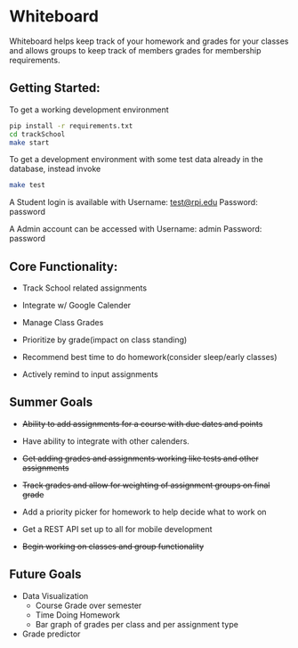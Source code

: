 Whiteboard
===

Whiteboard helps keep track of your homework and grades for your classes and allows groups to keep track of members grades for membership requirements.

Getting Started:
----------------
To get a working development environment
```bash
pip install -r requirements.txt
cd trackSchool
make start
```

To get a development environment with some test data already in the database, instead invoke
```bash
make test
```

A Student login is available with 
Username: test@rpi.edu
Password: password

A Admin account can be accessed with
Username: admin
Password: password

Core Functionality:
-------------------
- Track School related assignments

- Integrate w/ Google Calender

- Manage Class Grades

- Prioritize by grade(impact on class standing)

- Recommend best time to do homework(consider sleep/early classes)

- Actively remind to input assignments

Summer Goals
------------
- ~~Ability to add assignments for a course with due dates and points~~

- Have ability to integrate with other calenders.

- ~~Get adding grades and assignments working like tests and other assignments~~

- ~~Track grades and allow for weighting of assignment groups on final grade~~

- Add a priority picker for homework to help decide what to work on

- Get a REST API set up to all for mobile development

- ~~Begin working on classes and group functionality~~

Future Goals
------------

- Data Visualization
    - Course Grade over semester
    - Time Doing Homework
    - Bar graph of grades per class and per assignment type
- Grade predictor